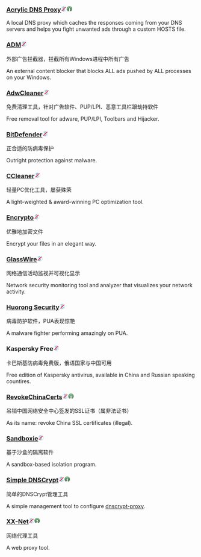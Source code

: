 ### [Acrylic DNS Proxy](http://mayakron.altervista.org/wikibase/show.php?id=AcrylicHome)![](/assets/图片2.png)![](/assets/open-source-icon.png)

A local DNS proxy which caches the responses coming from your DNS servers and helps you fight unwanted ads through a custom HOSTS file.

### [ADM](http://www.admflt.com/)![](/assets/图片2.png)

外部广告拦截器，拦截所有Windows进程中所有广告

An external content blocker that blocks ALL ads pushed by ALL processes on your Windows.

### [AdwCleaner](https://toolslib.net/downloads/viewdownload/1-adwcleaner/)![](/assets/图片2.png)

免费清理工具，针对广告软件、PUP/LPI、恶意工具栏跟劫持软件

Free removal tool for adware, PUP/LPI, Toolbars and Hijacker.

### [BitDefender](http://www.bitdefender.com/)![](/assets/图片2.png)

正合适的防病毒保护

Outright protection against malware.

### [CCleaner](https://www.piriform.com/CCLEANER)![](/assets/图片2.png)

轻量PC优化工具，屡获殊荣

A light-weighted & award-winning PC optimization tool.

### [Encrypto](http://macpaw.com/encrypto)![](/assets/图片2.png)

优雅地加密文件

Encrypt your files in an elegant way.

### [GlassWire](https://www.glasswire.com/)![](/assets/图片2.png)

网络通信活动监视并可视化显示

Network security monitoring tool and analyzer that visualizes your network activity.

### [Huorong Security](http://www.huorong.cn/)![](/assets/图片2.png)

病毒防护软件，PUA表现惊艳

A malware fighter performing amazingly on PUA.

### Kaspersky Free![](/assets/图片2.png)

卡巴斯基防病毒免费版，俄语国家与中国可用

Free edition of Kaspersky antivirus, available in China and Russian speaking countires.

### [RevokeChinaCerts](https://github.com/chengr28/RevokeChinaCerts)![](/assets/图片2.png)![](/assets/open-source-icon.png)

吊销中国网络安全中心签发的SSL证书（属非法证书）

As its name: revoke China SSL certificates \(illegal\).

### [Sandboxie](http://www.sandboxie.com/)![](/assets/图片2.png)

基于沙盒的隔离软件

A sandbox-based isolation program.

### [Simple DNSCrypt](https://simplednscrypt.org/)![](/assets/图片2.png)![](/assets/open-source-icon.png)

简单的DNSCrypt管理工具

A simple management tool to configure [dnscrypt-proxy](https://dnscrypt.org/).

### [**XX-Net**](https://github.com/XX-net/XX-Net)![](/assets/图片2.png)![](/assets/open-source-icon.png)

网络代理工具

A web proxy tool.

